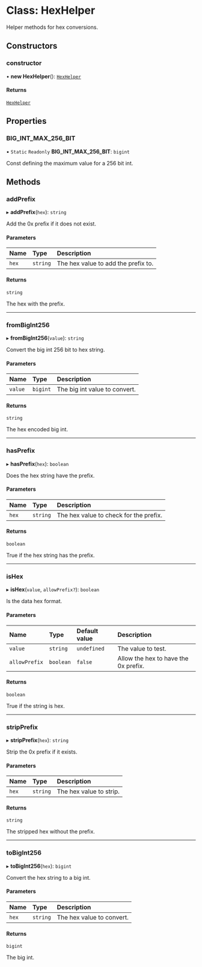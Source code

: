 # Class: HexHelper

Helper methods for hex conversions.

## Constructors

### constructor

• **new HexHelper**(): [`HexHelper`](HexHelper.md)

#### Returns

[`HexHelper`](HexHelper.md)

## Properties

### BIG\_INT\_MAX\_256\_BIT

▪ `Static` `Readonly` **BIG\_INT\_MAX\_256\_BIT**: `bigint`

Const defining the maximum value for a 256 bit int.

## Methods

### addPrefix

▸ **addPrefix**(`hex`): `string`

Add the 0x prefix if it does not exist.

#### Parameters

| Name | Type | Description |
| :------ | :------ | :------ |
| `hex` | `string` | The hex value to add the prefix to. |

#### Returns

`string`

The hex with the prefix.

___

### fromBigInt256

▸ **fromBigInt256**(`value`): `string`

Convert the big int 256 bit to hex string.

#### Parameters

| Name | Type | Description |
| :------ | :------ | :------ |
| `value` | `bigint` | The big int value to convert. |

#### Returns

`string`

The hex encoded big int.

___

### hasPrefix

▸ **hasPrefix**(`hex`): `boolean`

Does the hex string have the prefix.

#### Parameters

| Name | Type | Description |
| :------ | :------ | :------ |
| `hex` | `string` | The hex value to check for the prefix. |

#### Returns

`boolean`

True if the hex string has the prefix.

___

### isHex

▸ **isHex**(`value`, `allowPrefix?`): `boolean`

Is the data hex format.

#### Parameters

| Name | Type | Default value | Description |
| :------ | :------ | :------ | :------ |
| `value` | `string` | `undefined` | The value to test. |
| `allowPrefix` | `boolean` | `false` | Allow the hex to have the 0x prefix. |

#### Returns

`boolean`

True if the string is hex.

___

### stripPrefix

▸ **stripPrefix**(`hex`): `string`

Strip the 0x prefix if it exists.

#### Parameters

| Name | Type | Description |
| :------ | :------ | :------ |
| `hex` | `string` | The hex value to strip. |

#### Returns

`string`

The stripped hex without the prefix.

___

### toBigInt256

▸ **toBigInt256**(`hex`): `bigint`

Convert the hex string to a big int.

#### Parameters

| Name | Type | Description |
| :------ | :------ | :------ |
| `hex` | `string` | The hex value to convert. |

#### Returns

`bigint`

The big int.
